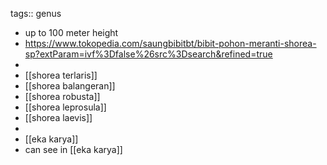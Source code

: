 tags:: genus

- up to 100 meter height
- https://www.tokopedia.com/saungbibitbt/bibit-pohon-meranti-shorea-sp?extParam=ivf%3Dfalse%26src%3Dsearch&refined=true
-
- [[shorea terlaris]]
- [[shorea balangeran]]
- [[shorea robusta]]
- [[shorea leprosula]]
- [[shorea laevis]]
-
- [[eka karya]]
- can see in [[eka karya]]